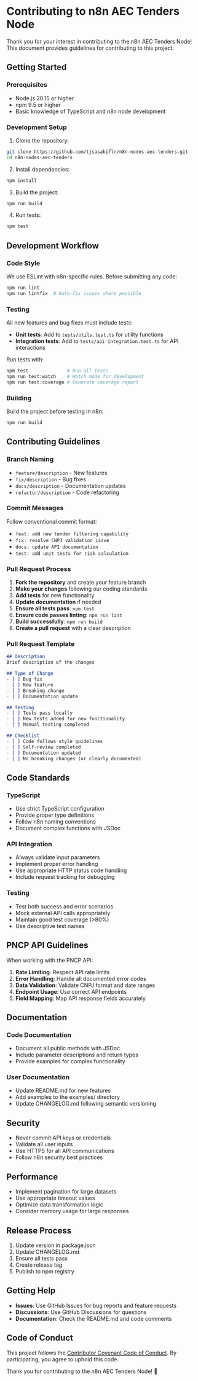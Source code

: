# Contributing to n8n AEC Tenders Node

Thank you for your interest in contributing to the n8n AEC Tenders Node! This document provides guidelines for contributing to this project.

## Getting Started

### Prerequisites

- Node.js 20.15 or higher
- npm 9.5 or higher
- Basic knowledge of TypeScript and n8n node development

### Development Setup

1. Clone the repository:
```bash
git clone https://github.com/tjsasakifln/n8n-nodes-aec-tenders.git
cd n8n-nodes-aec-tenders
```

2. Install dependencies:
```bash
npm install
```

3. Build the project:
```bash
npm run build
```

4. Run tests:
```bash
npm test
```

## Development Workflow

### Code Style

We use ESLint with n8n-specific rules. Before submitting any code:

```bash
npm run lint
npm run lintfix  # Auto-fix issues where possible
```

### Testing

All new features and bug fixes must include tests:

- **Unit tests**: Add to `tests/utils.test.ts` for utility functions
- **Integration tests**: Add to `tests/api-integration.test.ts` for API interactions

Run tests with:
```bash
npm test              # Run all tests
npm run test:watch    # Watch mode for development
npm run test:coverage # Generate coverage report
```

### Building

Build the project before testing in n8n:
```bash
npm run build
```

## Contributing Guidelines

### Branch Naming

- `feature/description` - New features
- `fix/description` - Bug fixes  
- `docs/description` - Documentation updates
- `refactor/description` - Code refactoring

### Commit Messages

Follow conventional commit format:
- `feat: add new tender filtering capability`
- `fix: resolve CNPJ validation issue`
- `docs: update API documentation`
- `test: add unit tests for risk calculation`

### Pull Request Process

1. **Fork the repository** and create your feature branch
2. **Make your changes** following our coding standards
3. **Add tests** for new functionality
4. **Update documentation** if needed
5. **Ensure all tests pass**: `npm test`
6. **Ensure code passes linting**: `npm run lint`
7. **Build successfully**: `npm run build`
8. **Create a pull request** with a clear description

### Pull Request Template

```markdown
## Description
Brief description of the changes

## Type of Change
- [ ] Bug fix
- [ ] New feature
- [ ] Breaking change
- [ ] Documentation update

## Testing
- [ ] Tests pass locally
- [ ] New tests added for new functionality
- [ ] Manual testing completed

## Checklist
- [ ] Code follows style guidelines
- [ ] Self-review completed
- [ ] Documentation updated
- [ ] No breaking changes (or clearly documented)
```

## Code Standards

### TypeScript

- Use strict TypeScript configuration
- Provide proper type definitions
- Follow n8n naming conventions
- Document complex functions with JSDoc

### API Integration

- Always validate input parameters
- Implement proper error handling
- Use appropriate HTTP status code handling
- Include request tracking for debugging

### Testing

- Test both success and error scenarios
- Mock external API calls appropriately
- Maintain good test coverage (>80%)
- Use descriptive test names

## PNCP API Guidelines

When working with the PNCP API:

1. **Rate Limiting**: Respect API rate limits
2. **Error Handling**: Handle all documented error codes
3. **Data Validation**: Validate CNPJ format and date ranges
4. **Endpoint Usage**: Use correct API endpoints
5. **Field Mapping**: Map API response fields accurately

## Documentation

### Code Documentation

- Document all public methods with JSDoc
- Include parameter descriptions and return types
- Provide examples for complex functionality

### User Documentation

- Update README.md for new features
- Add examples to the examples/ directory
- Update CHANGELOG.md following semantic versioning

## Security

- Never commit API keys or credentials
- Validate all user inputs
- Use HTTPS for all API communications
- Follow n8n security best practices

## Performance

- Implement pagination for large datasets
- Use appropriate timeout values
- Optimize data transformation logic
- Consider memory usage for large responses

## Release Process

1. Update version in package.json
2. Update CHANGELOG.md
3. Ensure all tests pass
4. Create release tag
5. Publish to npm registry

## Getting Help

- **Issues**: Use GitHub Issues for bug reports and feature requests
- **Discussions**: Use GitHub Discussions for questions
- **Documentation**: Check the README.md and code comments

## Code of Conduct

This project follows the [Contributor Covenant Code of Conduct](CODE_OF_CONDUCT.md). By participating, you agree to uphold this code.

Thank you for contributing to the n8n AEC Tenders Node! 🚀
